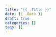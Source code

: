 ```yaml
---
title: "{{ .Title }}"
date: {{ .Date }}
draft: true
categories: []
tags: []
---
```


<!-- 文章内容开始 -->
